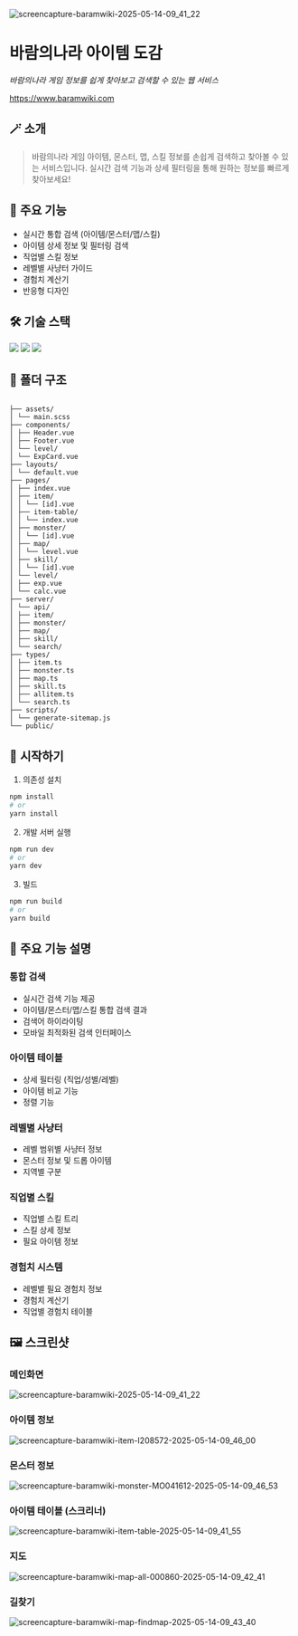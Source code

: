 
![screencapture-baramwiki-2025-05-14-09_41_22](https://github.com/user-attachments/assets/f625dcd3-0312-4d3d-92f1-753cb8f8b173)

# 바람의나라 아이템 도감

_바람의나라 게임 정보를 쉽게 찾아보고 검색할 수 있는 웹 서비스_

https://www.baramwiki.com

## 🪄 소개

> 바람의나라 게임 아이템, 몬스터, 맵, 스킬 정보를 손쉽게 검색하고 찾아볼 수 있는 서비스입니다.
> 실시간 검색 기능과 상세 필터링을 통해 원하는 정보를 빠르게 찾아보세요!

## 📱 주요 기능

- 실시간 통합 검색 (아이템/몬스터/맵/스킬)
- 아이템 상세 정보 및 필터링 검색
- 직업별 스킬 정보
- 레벨별 사냥터 가이드
- 경험치 계산기
- 반응형 디자인

## 🛠 기술 스택

<img src="https://img.shields.io/badge/Nuxt.js-00DC82?style=for-the-badge&logo=Nuxt.js&logoColor=white"/>
<img src="https://img.shields.io/badge/TypeScript-3178C6?style=for-the-badge&logo=TypeScript&logoColor=white"/>
<img src="https://img.shields.io/badge/Sass-CC6699?style=for-the-badge&logo=Sass&logoColor=white"/>

## 📂 폴더 구조

```

├── assets/
│ └── main.scss
├── components/
│ ├── Header.vue
│ ├── Footer.vue
│ └── level/
│ └── ExpCard.vue
├── layouts/
│ └── default.vue
├── pages/
│ ├── index.vue
│ ├── item/
│ │ └── [id].vue
│ ├── item-table/
│ │ └── index.vue
│ ├── monster/
│ │ └── [id].vue
│ ├── map/
│ │ └── level.vue
│ ├── skill/
│ │ └── [id].vue
│ └── level/
│ ├── exp.vue
│ └── calc.vue
├── server/
│ └── api/
│ ├── item/
│ ├── monster/
│ ├── map/
│ ├── skill/
│ └── search/
├── types/
│ ├── item.ts
│ ├── monster.ts
│ ├── map.ts
│ ├── skill.ts
│ ├── allitem.ts
│ └── search.ts
├── scripts/
│ └── generate-sitemap.js
└── public/

```

## 🚀 시작하기

1. 의존성 설치

```bash
npm install
# or
yarn install
```

2. 개발 서버 실행

```bash
npm run dev
# or
yarn dev
```

3. 빌드

```bash
npm run build
# or
yarn build
```

## 📌 주요 기능 설명

### 통합 검색

- 실시간 검색 기능 제공
- 아이템/몬스터/맵/스킬 통합 검색 결과
- 검색어 하이라이팅
- 모바일 최적화된 검색 인터페이스

### 아이템 테이블

- 상세 필터링 (직업/성별/레벨)
- 아이템 비교 기능
- 정렬 기능

### 레벨별 사냥터

- 레벨 범위별 사냥터 정보
- 몬스터 정보 및 드롭 아이템
- 지역별 구분

### 직업별 스킬

- 직업별 스킬 트리
- 스킬 상세 정보
- 필요 아이템 정보

### 경험치 시스템

- 레벨별 필요 경험치 정보
- 경험치 계산기
- 직업별 경험치 테이블

## 🖼 스크린샷

### 메인화면
![screencapture-baramwiki-2025-05-14-09_41_22](https://github.com/user-attachments/assets/1687b619-6a78-4e47-8cf2-7e0638cb02f4)

### 아이템 정보
![screencapture-baramwiki-item-I208572-2025-05-14-09_46_00](https://github.com/user-attachments/assets/0e137e5a-ca1a-47ef-8dcb-0faed57b3795)

### 몬스터 정보
![screencapture-baramwiki-monster-MO041612-2025-05-14-09_46_53](https://github.com/user-attachments/assets/245eb2e5-892a-40f2-97c7-9d5ca901e8fb)

### 아이템 테이블 (스크리너)
![screencapture-baramwiki-item-table-2025-05-14-09_41_55](https://github.com/user-attachments/assets/b4ca7886-461a-4605-82c7-e6a3dd124666)

### 지도
![screencapture-baramwiki-map-all-000860-2025-05-14-09_42_41](https://github.com/user-attachments/assets/5a1634fe-ab92-4ca0-8ed2-f2e86a2c52bb)

### 길찾기
![screencapture-baramwiki-map-findmap-2025-05-14-09_43_40](https://github.com/user-attachments/assets/05c4de3c-f407-48ae-b7f6-6822298aee57)


